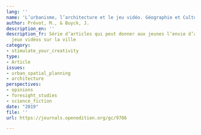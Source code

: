 ```yaml
---
lang: ''
name: 'L’urbanisme, l’architecture et le jeu vidéo. Géographie et Cultures, 109. '
author: Prévot, M., & Buyck, J.
description_en: ''
description_fr: Série d’articles qui peut donner aux jeunes l’envie d’aller voir des
  jeux vidéos sur la ville
category:
- stimulate_your_creativity
type:
- Article
issues:
- urban_spatial_planning
- architecture
perspectives:
- opinions
- foresight_studies
- science_fiction
date: "2019"
file: ''
url: https://journals.openedition.org/gc/9786

---
```

